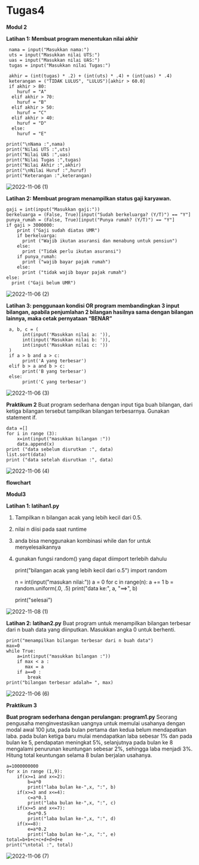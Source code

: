 # Tugas4
**Modul 2**

**Latihan 1: Membuat program menentukan nilai akhir**

     nama = input("Masukkan nama:")
     uts = input("Masukkan nilai UTS:")
     uas = input("Masukkan nilai UAS:")
     tugas = input("Masukkan nilai Tugas:")
  
     akhir = (int(tugas) * .2) + (int(uts) * .4) + (int(uas) * .4)
     keterangan = ("TIDAK LULUS", "LULUS")[akhir > 60.0]
     if akhir > 80:
        huruf = "A"
      elif akhir > 70:
        huruf = "B"
      elif akhir > 50:
        huruf = "C"
      elif akhir > 40:
        huruf = "D"
      else:
        huruf = "E"
    
    print("\nNama :",nama)
    print("Nilai UTS :",uts)
    print("Nilai UAS :",uas)
    print("Nilai Tugas :",tugas)
    print("Nilai Akhir :",akhir)
    print("\nNilai Huruf :",huruf)
    print("Keterangan :",keterangan)

![2022-11-06 (1)](https://user-images.githubusercontent.com/115775237/200157183-218c14c5-d881-4345-9d5f-2eabffe37d10.png)

**Latihan 2: Membuat program menampilkan status gaji karyawan.**

    gaji = int(input("Masukkan gaji:"))
    berkeluarga = (False, True)[input("Sudah berkeluarga? (Y/T)") == "Y"]
    punya_rumah = (False, True)[input("Punya rumah? (Y/T)") == "Y"]
    if gaji > 3000000:
        print ("Gaji sudah diatas UMR")
        if berkeluarga:
          print ("Wajib ikutan asuransi dan menabung untuk pensiun")
        else:
          print ("Tidak perlu ikutan asuransi")
        if punya_rumah:
          print ("wajib bayar pajak rumah")
        else:
          print ("tidak wajib bayar pajak rumah")
    else:
      print ("Gaji belum UMR")

![2022-11-06 (2)](https://user-images.githubusercontent.com/115775237/200157215-c4cb0a6b-740f-4450-96b0-82d12d0dbe46.png)

**Latihan 3: penggunaan kondisi OR program membandingkan 3 input bilangan, apabila penjumlahan 2 bilangan hasilnya sama dengan bilangan lainnya, maka cetak pernyataan “BENAR”**

     a, b, c = (
          int(input('Masukkan nilai a: ')),
          int(input('Masukkan nilai b: ')),
          int(input('Masukkan nilai c: '))
     )
     if a > b and a > c:
          print('A yang terbesar')
     elif b > a and b > c:
          print('B yang terbesar')
     else:
          print('C yang terbesar')
      
![2022-11-06 (3)](https://user-images.githubusercontent.com/115775237/200157242-6198e26f-37a1-4f47-b177-b956056adb22.png)
  
**Praktikum 2**
Buat program sederhana dengan input tiga buah bilangan, dari ketiga bilangan
tersebut tampilkan bilangan terbesarnya. Gunakan statement if. 

    data =[]
    for i in range (3):
        x=int(input("masukkan bilangan :"))
        data.append(x)
    print ("data sebelum diurutkan :", data)
    list.sort(data)
    print ("data setelah diurutkan :", data)

![2022-11-06 (4)](https://user-images.githubusercontent.com/115775237/200157287-137b7579-35fb-4938-bab1-cf38ce8f43f1.png)

**flowchart**

**Modul3**

**Latihan 1: latihan1.py**

1. Tampilkan n bilangan acak yang lebih kecil dari 0.5.
2. nilai n diisi pada saat runtime
3. anda bisa menggunakan kombinasi while dan for untuk menyelesaikannya
4. gunakan fungsi random() yang dapat diimport terlebih dahulu

     print("bilangan acak yang lebih kecil dari o.5")
     import random

     n = int(input("masukan nilai:"))
     a = 0
     for c in range(n):
          a += 1
          b = random.uniform(.0, .5)
          print("data ke:", a, "==>", b)

     print("selesai")

![2022-11-08 (1)](https://user-images.githubusercontent.com/115775237/200519047-0eaaa049-40c2-4283-8537-708b9a9b0e10.png)

**Latihan 2: latihan2.py**
Buat program untuk menampilkan bilangan terbesar dari n buah data yang diinputkan. Masukkan angka 0 untuk berhenti.
    
    print("menampilkan bilangan terbesar dari n buah data")
    max=0
    while True:
        a=int(input("masukkan bilangan :"))
        if max < a :
           max = a
        if a==0 :
            break
    print("bilangan terbesar adalah= ", max)

![2022-11-06 (6)](https://user-images.githubusercontent.com/115775237/200157454-130a9ee1-b0bd-446a-a17e-0f7affcace84.png)

**Praktikum 3**

**Buat program sederhana dengan perulangan: program1.py**
Seorang pengusaha menginvestasikan uangnya untuk memulai usahanya dengan modal awal 100 juta, pada bulan pertama dan kedua belum mendapatkan laba. pada bulan ketiga baru mulai mendapatkan laba sebesar 1% dan pada bulan ke 5, pendapatan meningkat 5%, selanjutnya pada bulan ke 8 mengalami penurunan keuntungan sebesar 2%, sehingga laba menjadi 3%. Hitung total keuntungan selama 8 bulan berjalan usahanya.

    a=1000000000
    for x in range (1,9):
        if(x>=1 and x<=2):
            b=a*0
            print("laba bulan ke-",x, ":", b)
        if(x>=3 and x<=4):
            c=a*0.1
            print("laba bulan ke-",x, ":", c)
        if(x>=5 and x<=7):
            d=a*0.5
            print("laba bulan ke-",x, ":", d)
        if(x==8):
            e=a*0.2
            print("laba bulan ke-",x, ":", e)
    total=b+b+c+c+d+d+d+e
    print("\ntotal :", total)
    
![2022-11-06 (7)](https://user-images.githubusercontent.com/115775237/200157479-2b49efa3-6ae3-43e5-aba8-9c9ccf92048d.png)
